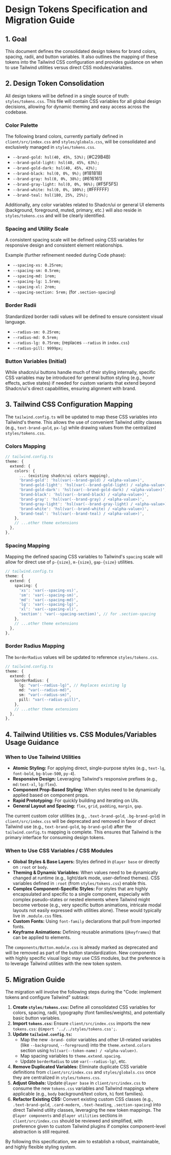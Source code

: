 # Design Tokens Specification and Migration Guide

## 1. Goal

This document defines the consolidated design tokens for brand colors, spacing, radii, and button variables. It also outlines the mapping of these tokens into the Tailwind CSS configuration and provides guidance on when to use Tailwind utilities versus direct CSS modules/variables.

## 2. Design Token Consolidation

All design tokens will be defined in a single source of truth: `styles/tokens.css`. This file will contain CSS variables for all global design decisions, allowing for dynamic theming and easy access across the codebase.

### Color Palette

The following brand colors, currently partially defined in `client/src/index.css` and `styles/globals.css`, will be consolidated and exclusively managed in `styles/tokens.css`.

- `--brand-gold: hsl(40, 45%, 53%);` (#C29B4B)
- `--brand-gold-light: hsl(40, 45%, 63%);`
- `--brand-gold-dark: hsl(40, 45%, 43%);`
- `--brand-black: hsl(0, 0%, 9%);` (#181818)
- `--brand-gray: hsl(0, 0%, 38%);` (#616161)
- `--brand-gray-light: hsl(0, 0%, 96%);` (#F5F5F5)
- `--brand-white: hsl(0, 0%, 100%);` (#FFFFFF)
- `--brand-teal: hsl(180, 25%, 25%);`

Additionally, any color variables related to Shadcn/ui or general UI elements (background, foreground, muted, primary, etc.) will also reside in `styles/tokens.css` and will be clearly identified.

### Spacing and Utility Scale

A consistent spacing scale will be defined using CSS variables for responsive design and consistent element relationships.

Example (further refinement needed during Code phase):
- `--spacing-xs: 0.25rem;`
- `--spacing-sm: 0.5rem;`
- `--spacing-md: 1rem;`
- `--spacing-lg: 1.5rem;`
- `--spacing-xl: 2rem;`
- `--spacing-section: 5rem;` (for `.section-spacing`)

### Border Radii

Standardized border radii values will be defined to ensure consistent visual language.
- `--radius-sm: 0.25rem;`
- `--radius-md: 0.5rem;`
- `--radius-lg: 0.75rem;` (replaces `--radius` in `index.css`)
- `--radius-pill: 9999px;`

### Button Variables (Initial)

While shadcn/ui buttons handle much of their styling internally, specific CSS variables may be introduced for general button styling (e.g., hover effects, active states) if needed for custom variants that extend beyond Shadcn/ui's direct capabilities, ensuring alignment with brand.

## 3. Tailwind CSS Configuration Mapping

The `tailwind.config.ts` will be updated to map these CSS variables into Tailwind's theme. This allows the use of convenient Tailwind utility classes (e.g., `text-brand-gold`, `px-lg`) while drawing values from the centralized `styles/tokens.css`.

### Colors Mapping

```typescript
// tailwind.config.ts
theme: {
  extend: {
    colors: {
      ... (existing shadcn/ui colors mapping),
      'brand-gold': 'hsl(var(--brand-gold) / <alpha-value>)',
      'brand-gold-light': 'hsl(var(--brand-gold-light) / <alpha-value>)',
      'brand-gold-dark': 'hsl(var(--brand-gold-dark) / <alpha-value>)',
      'brand-black': 'hsl(var(--brand-black) / <alpha-value>)',
      'brand-gray': 'hsl(var(--brand-gray) / <alpha-value>)',
      'brand-gray-light': 'hsl(var(--brand-gray-light) / <alpha-value>)',
      'brand-white': 'hsl(var(--brand-white) / <alpha-value>)',
      'brand-teal': 'hsl(var(--brand-teal) / <alpha-value>)',
    },
    // ...other theme extensions
  },
},
```

### Spacing Mapping

Mapping the defined spacing CSS variables to Tailwind's `spacing` scale will allow for direct use of `p-{size}`, `m-{size}`, `gap-{size}` utilities.

```typescript
// tailwind.config.ts
theme: {
  extend: {
    spacing: {
      'xs': 'var(--spacing-xs)',
      'sm': 'var(--spacing-sm)',
      'md': 'var(--spacing-md)',
      'lg': 'var(--spacing-lg)',
      'xl': 'var(--spacing-xl)',
      'section': 'var(--spacing-section)', // for .section-spacing
    },
    // ...other theme extensions
  },
},
```

### Border Radius Mapping

The `borderRadius` values will be updated to reference `styles/tokens.css`.

```typescript
// tailwind.config.ts
theme: {
  extend: {
    borderRadius: {
      lg: "var(--radius-lg)", // Replaces existing lg
      md: "var(--radius-md)",
      sm: "var(--radius-sm)",
      pill: "var(--radius-pill)",
    },
    // ...other theme extensions
  },
},
```

## 4. Tailwind Utilities vs. CSS Modules/Variables Usage Guidance

### When to Use Tailwind Utilities

- **Atomic Styling:** For applying direct, single-purpose styles (e.g., `text-lg`, `font-bold`, `bg-blue-500`, `py-4`).
- **Responsive Design:** Leveraging Tailwind's responsive prefixes (e.g., `md:text-xl`, `lg:flex`).
- **Component Prop-Based Styling:** When styles need to be dynamically applied based on component props.
- **Rapid Prototyping:** For quickly building and iterating on UIs.
- **General Layout and Spacing:** `flex`, `grid`, `padding`, `margin`, `gap`.

The current custom color utilities (e.g., `.text-brand-gold`, `.bg-brand-gold`) in `client/src/index.css` will be deprecated and removed in favor of direct Tailwind use (e.g., `text-brand-gold`, `bg-brand-gold`) after the `tailwind.config.ts` mapping is complete. This ensures that Tailwind is the primary interface for consuming design tokens.

### When to Use CSS Variables / CSS Modules

- **Global Styles & Base Layers:** Styles defined in `@layer base` or directly on `:root` or `body`.
- **Theming & Dynamic Variables:** When values need to be dynamically changed at runtime (e.g., light/dark mode, user-defined themes). CSS variables defined in `:root` (from `styles/tokens.css`) enable this.
- **Complex Component-Specific Styles:** For styles that are highly encapsulated and specific to a single component, especially with complex pseudo-states or nested elements where Tailwind might become verbose (e.g., very specific button animations, intricate modal layouts not easily expressed with utilities alone). These would typically live in `.module.css` files.
- **Custom Fonts:** Using `font-family` declarations that pull from imported fonts.
- **Keyframe Animations:** Defining reusable animations (`@keyframes`) that can be applied to elements.

The `components/Button.module.css` is already marked as deprecated and will be removed as part of the button standardization. New components with highly specific visual logic may use CSS modules, but the preference is to leverage Tailwind utilities with the new token system.

## 5. Migration Guide

The migration will involve the following steps during the "Code: implement tokens and configure Tailwind" subtask:

1.  **Create `styles/tokens.css`:** Define all consolidated CSS variables for colors, spacing, radii, typography (font families/weights), and potentially basic button variables.
2.  **Import `tokens.css`:** Ensure `client/src/index.css` imports the new `tokens.css`: `@import '../../styles/tokens.css';`.
3.  **Update `tailwind.config.ts`:**
    *   Map the new `-brand-` color variables and other UI-related variables (like `--background`, `--foreground`) into the `theme.extend.colors` section using `hsl(var(--token-name) / <alpha-value>)`.
    *   Map spacing variables to `theme.extend.spacing`.
    *   Update `borderRadius` to use `var(--radius-lg)`, etc.
4.  **Remove Duplicated Variables:** Eliminate duplicate CSS variable definitions from `client/src/index.css` and `styles/globals.css` once they are centralized in `styles/tokens.css`.
5.  **Adjust Globals:** Update `@layer base` in `client/src/index.css` to consume the new `tokens.css` variables and Tailwind mappings where applicable (e.g., `body` background/text colors, `h1` font families).
6.  **Refactor Existing CSS:** Convert existing custom CSS classes (e.g., `.text-brand-gold`, `.card-modern`, `.text-heading`, `.section-spacing`) into direct Tailwind utility classes, leveraging the new token mappings. The `@layer components` and `@layer utilities` sections in `client/src/index.css` should be reviewed and simplified, with preference given to custom Tailwind plugins if complex component-level abstraction is still required.

By following this specification, we aim to establish a robust, maintainable, and highly flexible styling system.